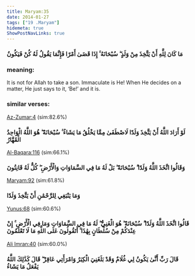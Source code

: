 ```yaml
---
title: Maryam:35
date: 2014-01-27
tags: ["19 .Maryam"]
hidemeta: true 
ShowPostNavLinks: true 
---
```

### مَا كَانَ لِلَّهِ أَنْ يَتَّخِذَ مِنْ وَلَدٍ ۖ سُبْحَانَهُ ۚ إِذَا قَضَىٰ أَمْرًا فَإِنَّمَا يَقُولُ لَهُ كُنْ فَيَكُونُ
### meaning: 
It is not for Allah to take a son. Immaculate is He! When He decides on a matter, He just says to it, ‘Be!’ and it is.
### similar verses: 

[Az-Zumar:4](/39/4) (sim:82.6%)

### لَوْ أَرَادَ اللَّهُ أَنْ يَتَّخِذَ وَلَدًا لَاصْطَفَىٰ مِمَّا يَخْلُقُ مَا يَشَاءُ ۚ سُبْحَانَهُ ۖ هُوَ اللَّهُ الْوَاحِدُ الْقَهَّارُ

[Al-Baqara:116](/2/116) (sim:66.1%)

### وَقَالُوا اتَّخَذَ اللَّهُ وَلَدًا ۗ سُبْحَانَهُ ۖ بَلْ لَهُ مَا فِي السَّمَاوَاتِ وَالْأَرْضِ ۖ كُلٌّ لَهُ قَانِتُونَ

[Maryam:92](/19/92) (sim:61.8%)

### وَمَا يَنْبَغِي لِلرَّحْمَٰنِ أَنْ يَتَّخِذَ وَلَدًا

[Yunus:68](/10/68) (sim:60.6%)

### قَالُوا اتَّخَذَ اللَّهُ وَلَدًا ۗ سُبْحَانَهُ ۖ هُوَ الْغَنِيُّ ۖ لَهُ مَا فِي السَّمَاوَاتِ وَمَا فِي الْأَرْضِ ۚ إِنْ عِنْدَكُمْ مِنْ سُلْطَانٍ بِهَٰذَا ۚ أَتَقُولُونَ عَلَى اللَّهِ مَا لَا تَعْلَمُونَ

[Ali Imran:40](/3/40) (sim:60.0%)

### قَالَ رَبِّ أَنَّىٰ يَكُونُ لِي غُلَامٌ وَقَدْ بَلَغَنِيَ الْكِبَرُ وَامْرَأَتِي عَاقِرٌ ۖ قَالَ كَذَٰلِكَ اللَّهُ يَفْعَلُ مَا يَشَاءُ
